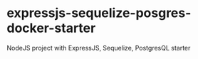 # expressjs-sequelize-posgres-docker-starter
NodeJS project with ExpressJS, Sequelize, PostgresQL starter
